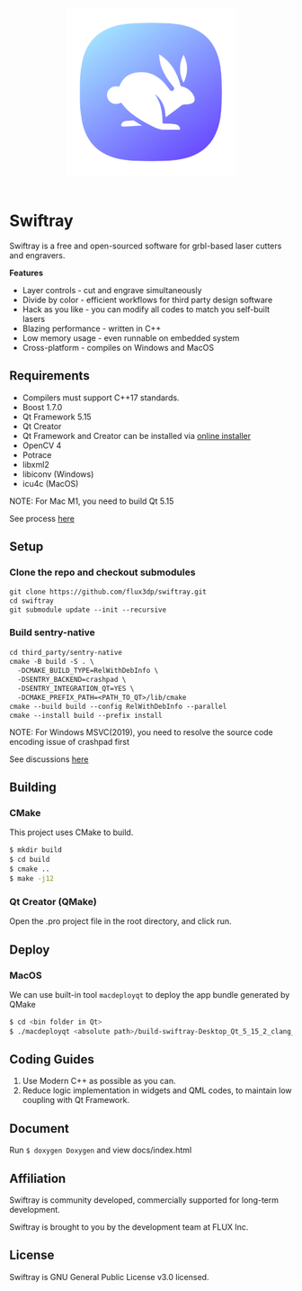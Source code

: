 <p align="center">
  <img
    alt="swiftray library logo"
    src="resources/images/icon.png"
    height="300"
    style="margin-top: 20px; margin-bottom: 20px;"
  />
</p>


# Swiftray

Swiftray is a free and open-sourced software for grbl-based laser cutters and engravers. 

**Features**

- Layer controls - cut and engrave simultaneously
- Divide by color - efficient workflows for third party design software
- Hack as you like - you can modify all codes to match you self-built lasers
- Blazing performance - written in C++
- Low memory usage - even runnable on embedded system
- Cross-platform - compiles on Windows and MacOS

## Requirements

- Compilers must support C++17 standards.
- Boost 1.7.0
- Qt Framework 5.15
- Qt Creator
- Qt Framework and Creator can be installed via [online installer](https://www.qt.io/download-open-source)
- OpenCV 4
- Potrace
- libxml2
- libiconv (Windows)
- icu4c (MacOS)

NOTE: For Mac M1, you need to build Qt 5.15

See process [here](https://github.com/bobwolff68/fritzing-app/wiki/Building-Qt-5.15-for-Mac-M1)

## Setup
### Clone the repo and checkout submodules
```
git clone https://github.com/flux3dp/swiftray.git
cd swiftray
git submodule update --init --recursive
```

### Build sentry-native
```
cd third_party/sentry-native
cmake -B build -S . \
  -DCMAKE_BUILD_TYPE=RelWithDebInfo \
  -DSENTRY_BACKEND=crashpad \
  -DSENTRY_INTEGRATION_QT=YES \
  -DCMAKE_PREFIX_PATH=<PATH_TO_QT>/lib/cmake
cmake --build build --config RelWithDebInfo --parallel
cmake --install build --prefix install
```
NOTE: For Windows MSVC(2019), you need to resolve the source code encoding issue of crashpad first

See discussions [here](https://github.com/microsoft/vcpkg/issues/21888)


## Building

### CMake

This project uses CMake to build.

```bash
$ mkdir build
$ cd build
$ cmake ..
$ make -j12
```

### Qt Creator (QMake)

Open the .pro project file in the root directory, and click run.

## Deploy

### MacOS
We can use built-in tool `macdeployqt` to deploy the app bundle generated by QMake
```bash
$ cd <bin folder in Qt>
$ ./macdeployqt <absolute path>/build-swiftray-Desktop_Qt_5_15_2_clang_64bit-Release/Swiftray.app -qmldir=<absolute path>/swiftray//src/windows/qml -dmg
```

## Coding Guides

1. Use Modern C++ as possible as you can.
2. Reduce logic implementation in widgets and QML codes, to maintain low coupling with Qt Framework.

## Document

Run `$ doxygen Doxygen` and view docs/index.html

## Affiliation

Swiftray is community developed, commercially supported for long-term development.

Swiftray is brought to you by the development team at FLUX Inc.


## License

Swiftray is GNU General Public License v3.0 licensed.
